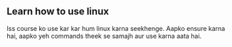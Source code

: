 ## Learn how to use linux

Iss course ko use kar kar hum linux karna seekhenge. Aapko ensure karna hai, aapko yeh commands theek se samajh aur use karna aata hai.